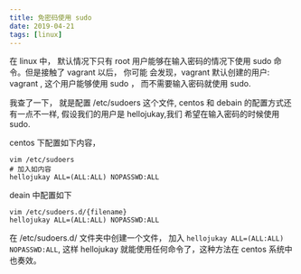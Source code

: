 ```yaml
---
title: 免密码使用 sudo 
date: 2019-04-21
tags: [linux]
---
```

在 linux 中， 默认情况下只有 root 用户能够在输入密码的情况下使用 sudo 命令。但是接触了 vagrant 以后， 你可能
会发现，vagrant 默认创建的用户: vagrant , 这个用户能够使用 sudo ， 而不需要输入密码就使用 sudo.

我查了一下， 就是配置 /etc/sudoers 这个文件, centos 和 debain 的配置方式还有一点不一样, 假设我们的用户是 hellojukay,我们
希望在输入密码的时候使用sudo.

centos 下配置如下内容，
```shell
vim /etc/sudoers
# 加入如内容
hellojukay ALL=(ALL:ALL) NOPASSWD:ALL
```

deain 中配置如下
```shell
vim /etc/sudoers.d/{filename}
hellojukay ALL=(ALL:ALL) NOPASSWD:ALL
```
在 /etc/sudoers.d/ 文件夹中创建一个文件， 加入 `hellojukay ALL=(ALL:ALL) NOPASSWD:ALL`, 这样 hellojukay 就能使用任何命令了，这种方法在 centos 系统中也奏效。 

